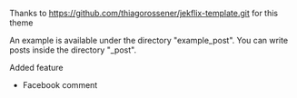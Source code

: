 Thanks to https://github.com/thiagorossener/jekflix-template.git for this theme

An example is available under the directory "example_post". You can write posts inside the directory "_post".

Added feature
- Facebook comment 
